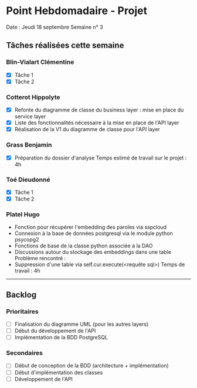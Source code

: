 # Point Hebdomadaire - Projet

Date : Jeudi 18 septembre
Semaine n° 3

## Tâches réalisées cette semaine

### Blin-Vialart Clémentine

- [x] Tâche 1
- [x] Tâche 2

### Cotterot Hippolyte

- [x] Refonte du diagramme de classe du business layer : mise en place du service layer
- [x] Liste des fonctionnalités nécessaire à la mise en place de l'API layer
- [x] Réalisation de la V1 du diagramme de classe pour l'API layer

### Grass Benjamin 

- [x] Préparation du dossier d'analyse
Temps estimé de travail sur le projet : 4h

### Toé Dieudonné

- [x] Tâche 1
- [x] Tâche 2

### Platel Hugo

- Fonction pour récupérer l'embedding des paroles via sspcloud 
- Connexion à la base de données postgresql via le module python psycopg2
- Fonctions de base de la classe python associée à la DAO
- Discussions autour du stockage des embeddings dans une table 
Problème rencontré : 
- Suppression d'une table via self.cur.execute(<requête sql>)
Temps de travail : 4h 

---

## Backlog

### Prioritaires

- [ ] Finalisation du diagramme UML (pour les autres layers)
- [ ] Début du développement de l'API
- [ ] Implémentation de la BDD PostgreSQL

### Secondaires

- [ ] Début de conception de la BDD (architecture + implémentation)
- [ ] Début d'implémentation des classes
- [ ] Développement de l'API
